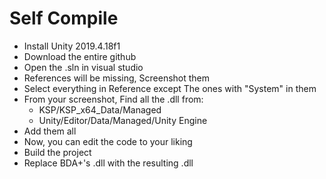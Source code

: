 # Self Compile
* Install Unity 2019.4.18f1
* Download the entire github
* Open the .sln in visual studio
* References will be missing, Screenshot them
* Select everything in Reference except The ones with "System" in them
* From your screenshot, Find all the .dll from:
    * KSP/KSP_x64_Data/Managed
    * Unity/Editor/Data/Managed/Unity Engine
* Add them all
* Now, you can edit the code to your liking
* Build the project
* Replace BDA+'s .dll with the resulting .dll
